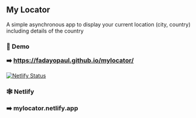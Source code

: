 ## My Locator

A simple asynchronous app to display your current location (city, country) including details of the country

### <p> 🔑 Demo </p> ➡️ https://fadayopaul.github.io/mylocator/

[![Netlify Status](https://api.netlify.com/api/v1/badges/2a5b28aa-cd42-41de-b423-9811576f6f16/deploy-status)](https://app.netlify.com/sites/mylocator/deploys)

### <p> 🕸️ Netlify </p> ➡️ mylocator.netlify.app
